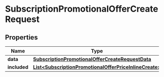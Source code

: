 

# SubscriptionPromotionalOfferCreateRequest


## Properties

| Name | Type | Description | Notes |
|------------ | ------------- | ------------- | -------------|
|**data** | [**SubscriptionPromotionalOfferCreateRequestData**](SubscriptionPromotionalOfferCreateRequestData.md) |  |  |
|**included** | [**List&lt;SubscriptionPromotionalOfferPriceInlineCreate&gt;**](SubscriptionPromotionalOfferPriceInlineCreate.md) |  |  [optional] |



